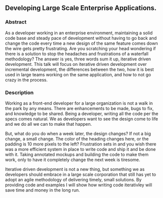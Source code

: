 ## Developing Large Scale Enterprise Applications.

### Abstract
As a developer working in an enterprise environment, maintaining a solid code base and steady pace of development without having to go back and change the code every time a new design of the same feature comes down the wire gets pretty frustrating. Are you scratching your head wondering if there is a solution to stop the headaches and frustrations of a waterfall methodology? The answer is yes, three words sum it up, iterative driven development. This talk will focus on iterative driven development over incremental development, the differences between the two, how it is best used in large teams working on the same application, and how to not go crazy in the process.

### Description
Working as a front-end developer for a large organization is not a walk in the park by any means. There are enhancements to be made, bugs to fix, and knowledge to be shared. Being a developer, writing all the code per the specs comes natural. We as developers want to see the design come to life and we do all we can to make that happen.

But, what do you do when a week later, the design changes? If not a big change, a small change. The color of the heading changes here, or the padding is 10 more pixels to the left? Frustration sets in and you wish there was a more efficient system in place to write code and ship it and be done with it. Taking annotated mockups and building the code to make them work, only to have it completely change the next week is tiresome.

Iterative driven development is not a new thing, but something we as developers should embrace in a large scale corporation that still has yet to adopt an agile methodology of delivering timely, small solutions. By providing code and examples I will show how writing code iterativley will save time and money in the long run.


